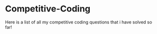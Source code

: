 # Competitive-Coding
Here is a list of all my competitive coding questions that i have solved so far!
